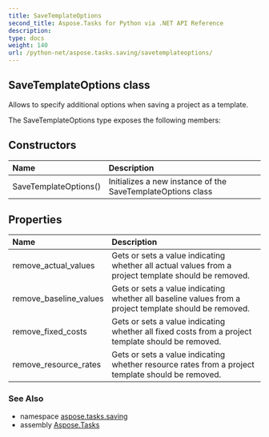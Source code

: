 ```yaml
---
title: SaveTemplateOptions
second_title: Aspose.Tasks for Python via .NET API Reference
description: 
type: docs
weight: 140
url: /python-net/aspose.tasks.saving/savetemplateoptions/
---
```


## SaveTemplateOptions class

Allows to specify additional options when saving a project as a template.

The SaveTemplateOptions type exposes the following members:
## Constructors
| Name | Description |
| :- | :- |
|SaveTemplateOptions()|Initializes a new instance of the SaveTemplateOptions class|
## Properties
| Name | Description |
| :- | :- |
|remove_actual_values|Gets or sets a value indicating whether all actual values from a project template should be removed.|
|remove_baseline_values|Gets or sets a value indicating whether all baseline values from a project template should be removed.|
|remove_fixed_costs|Gets or sets a value indicating whether all fixed costs from a project template should be removed.|
|remove_resource_rates|Gets or sets a value indicating whether resource rates from a project template should be removed.|

### See Also

* namespace [aspose.tasks.saving](/tasks/python-net/aspose.tasks.saving/)
* assembly [Aspose.Tasks](/tasks/python-net/)

